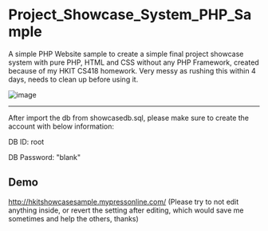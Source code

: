 # Project_Showcase_System_PHP_Sample

A simple PHP Website sample to create a simple final project showcase system with pure PHP, HTML and CSS without any PHP Framework, created because of my HKIT CS418 homework.
Very messy as rushing this within 4 days, needs to clean up before using it.

![image](https://github.com/thomasbad/Project_Showcase_System_PHP_Sample/assets/20796385/21d74934-2ba8-4437-9923-1c9c4b2020a9)


--------------------------------------------------------------------------------------

After import the db from showcasedb.sql, please make sure to create the account with below information:

DB ID: root

DB Password: "blank"

## Demo
http://hkitshowcasesample.mypressonline.com/
(Please try to not edit anything inside, or revert the setting after editing, which would save me sometimes and help the others, thanks)
